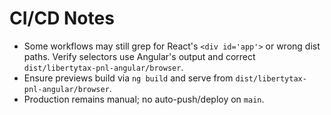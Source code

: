 # CI/CD Notes

- Some workflows may still grep for React's `<div id='app'>` or wrong dist paths. Verify selectors use Angular's output and correct `dist/libertytax-pnl-angular/browser`.
- Ensure previews build via `ng build` and serve from `dist/libertytax-pnl-angular/browser`.
- Production remains manual; no auto-push/deploy on `main`.
